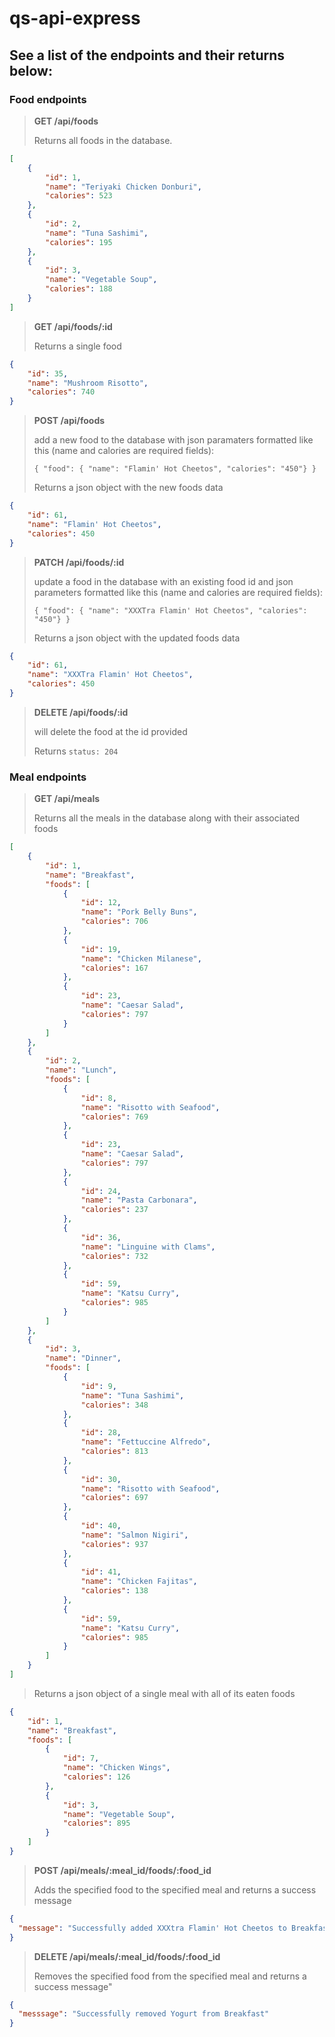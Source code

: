 # qs-api-express
## See a list of the endpoints and their returns below:

### Food endpoints

> __GET /api/foods__
> 
> Returns all foods in the database.

```json
[
    {
        "id": 1,
        "name": "Teriyaki Chicken Donburi",
        "calories": 523
    },
    {
        "id": 2,
        "name": "Tuna Sashimi",
        "calories": 195
    },
    {
        "id": 3,
        "name": "Vegetable Soup",
        "calories": 188
    }
]
```
> __GET /api/foods/:id__
>
> Returns a single food
```json
{
    "id": 35,
    "name": "Mushroom Risotto",
    "calories": 740
}
```
> __POST /api/foods__
> 
> add a new food to the database with json paramaters formatted like this (name and calories are required fields):
>
> `{ "food": { "name": "Flamin' Hot Cheetos", "calories": "450"} }`
>
> Returns a json object with the new foods data

```json
{
    "id": 61,
    "name": "Flamin' Hot Cheetos",
    "calories": 450
}
```
> __PATCH /api/foods/:id__
>
> update a food in the database with an existing food id and json parameters formatted like this (name and calories are required fields):
>
> `{ "food": { "name": "XXXTra Flamin' Hot Cheetos", "calories": "450"} }`
>
> Returns a json object with the updated foods data

```json
{
    "id": 61,
    "name": "XXXTra Flamin' Hot Cheetos",
    "calories": 450
}
```
> __DELETE /api/foods/:id__
>
> will delete the food at the id provided
>
> Returns `status: 204`

### Meal endpoints

> __GET /api/meals__
>
> Returns all the meals in the database along with their associated foods

```json
[
    {
        "id": 1,
        "name": "Breakfast",
        "foods": [
            {
                "id": 12,
                "name": "Pork Belly Buns",
                "calories": 706
            },
            {
                "id": 19,
                "name": "Chicken Milanese",
                "calories": 167
            },
            {
                "id": 23,
                "name": "Caesar Salad",
                "calories": 797
            }
        ]
    },
    {
        "id": 2,
        "name": "Lunch",
        "foods": [
            {
                "id": 8,
                "name": "Risotto with Seafood",
                "calories": 769
            },
            {
                "id": 23,
                "name": "Caesar Salad",
                "calories": 797
            },
            {
                "id": 24,
                "name": "Pasta Carbonara",
                "calories": 237
            },
            {
                "id": 36,
                "name": "Linguine with Clams",
                "calories": 732
            },
            {
                "id": 59,
                "name": "Katsu Curry",
                "calories": 985
            }
        ]
    },
    {
        "id": 3,
        "name": "Dinner",
        "foods": [
            {
                "id": 9,
                "name": "Tuna Sashimi",
                "calories": 348
            },
            {
                "id": 28,
                "name": "Fettuccine Alfredo",
                "calories": 813
            },
            {
                "id": 30,
                "name": "Risotto with Seafood",
                "calories": 697
            },
            {
                "id": 40,
                "name": "Salmon Nigiri",
                "calories": 937
            },
            {
                "id": 41,
                "name": "Chicken Fajitas",
                "calories": 138
            },
            {
                "id": 59,
                "name": "Katsu Curry",
                "calories": 985
            }
        ]
    }
]
```
>
> Returns a json object of a single meal with all of its eaten foods

```json
{
    "id": 1,
    "name": "Breakfast",
    "foods": [
        {
            "id": 7,
            "name": "Chicken Wings",
            "calories": 126
        },
        {
            "id": 3,
            "name": "Vegetable Soup",
            "calories": 895
        }
    ]
}
```
> __POST /api/meals/:meal_id/foods/:food_id__
> 
> Adds the specified food to the specified meal and returns a success message

```json
{
  "message": "Successfully added XXXtra Flamin' Hot Cheetos to Breakfast"
}
```
> __DELETE /api/meals/:meal_id/foods/:food_id__
>
> Removes the specified food from the specified meal and returns a success message"

```json
{
  "messsage": "Successfully removed Yogurt from Breakfast"
}
```
